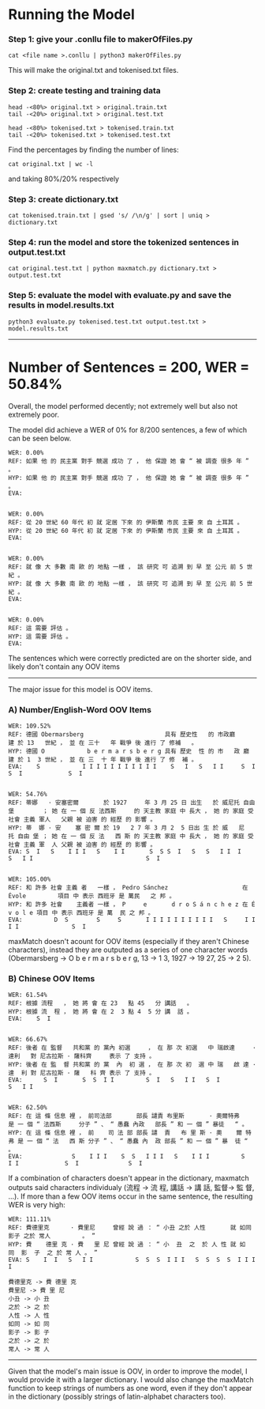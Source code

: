 # Running the Model


### Step 1: give your .conllu file to makerOfFiles.py
	
	cat <file name >.conllu | python3 makerOfFiles.py

This will make the original.txt and tokenised.txt files.



### Step 2: create testing and training data

	head -<80%> original.txt > original.train.txt
	tail -<20%> original.txt > original.test.txt

	head -<80%> tokenised.txt > tokenised.train.txt
	tail -<20%> tokenised.txt > tokenised.test.txt

Find the percentages by finding the number of lines:
	
	cat original.txt | wc -l

and taking 80%/20% respectively




### Step 3: create dictionary.txt

	cat tokenised.train.txt | gsed 's/ /\n/g' | sort | uniq > dictionary.txt



### Step 4: run the model and store the tokenized sentences in output.test.txt 

	cat original.test.txt | python maxmatch.py dictionary.txt > output.test.txt  



### Step 5: evaluate the model with evaluate.py and save the results in model.results.txt
	
	python3 evaluate.py tokenised.test.txt output.test.txt > model.results.txt
	
--------------------------------------------------------------------------------------------

# Number of Sentences = 200, WER = 50.84%


Overall, the model performed decently; not extremely well but also not extremely poor.  


The model did achieve a WER of 0% for 8/200 sentences, a few of which can be seen below.

	WER: 0.00%
	REF: 如果 他 的 民主黨 對手 競選 成功 了 ， 他 保證 她 會 “ 被 調查 很多 年 ” 。 
	HYP: 如果 他 的 民主黨 對手 競選 成功 了 ， 他 保證 她 會 “ 被 調查 很多 年 ” 。 
	EVA:


	WER: 0.00%
	REF: 從 20 世紀 60 年代 初 就 定居 下來 的 伊斯蘭 市民 主要 來 自 土耳其 。 	
	HYP: 從 20 世紀 60 年代 初 就 定居 下來 的 伊斯蘭 市民 主要 來 自 土耳其 。 
	EVA:   


	WER: 0.00%
	REF: 就 像 大 多數 南 歐 的 地點 一樣 ， 該 研究 可 追溯 到 早 至 公元 前 5 世紀 。 
	HYP: 就 像 大 多數 南 歐 的 地點 一樣 ， 該 研究 可 追溯 到 早 至 公元 前 5 世紀 。 
	EVA:  

	
	WER: 0.00%
	REF: 這 需要 評估 。 
	HYP: 這 需要 評估 。 
	EVA:

The sentences which were correctly predicted are on the shorter side, and likely don't contain any OOV items

------------------------------------------------------------------------------------------------------
 
The major issue for this model is OOV items.

### A) Number/English-Word OOV Items 
	
	WER: 109.52%
	REF: 德國 Obermarsberg                       具有 歷史性   的 市政廳     建 於 13   世紀 ， 並 在 三十   年 戰爭 後 進行 了 修補   。 
	HYP: 德國 O            b e r m a r s b e r g 具有 歷史  性 的 市   政 廳 建 於 1  3 世紀 ， 並 在 三  十 年 戰爭 後 進行 了 修  補 。 
	EVA:    S            I I I I I I I I I I I    S   I   S   I I     S  I          S  I             S  I   


	WER: 54.76%
	REF: 蒂娜   · 安塞密爾       於 1927     年 3 月 25 日 出生   於 威尼托 自由堡        ； 她 在 一 個 反 法西斯     的 天主教 家庭 中 長大 ， 她 的 家庭 受 社會 主義 軍人   父親 被 迫害 的 經歷 的 影響 。 
	HYP: 蒂  娜 · 安    塞 密 爾 於 19   2 7 年 3 月 2  5 日出 生 於 威   尼   托 自由 堡 ； 她 在 一 個 反 法   西 斯 的 天主教 家庭 中 長大 ， 她 的 家庭 受 社會 主義 軍  人 父親 被 迫害 的 經歷 的 影響 。 
	EVA: S  I   S    I I I   S    I I       S  S S  I   S   S   I I  I             S   I I                                S  I                     


	WER: 105.00%
	REF: 和 許多 社會 主義 者   一樣 ， Pedro Sánchez                     在 Évole         項目 中 表示 西班牙 是 萬民   之 邦 。 
	HYP: 和 許多 社會    主義者 一樣 ， P     e       d r o S á n c h e z 在 É     v o l e 項目 中 表示 西班牙 是 萬  民 之 邦 。 
	EVA:         D  S        S     S       I I I I I I I I I I   S     I I I I               S  I 


maxMatch doesn't acount for OOV items (especially if they aren't Chinese characters), instead they are outputed as a series of one character words (Obermarsberg -> O b e r m a r s b e r g, 13 -> 1 3, 1927 -> 19 27, 25 -> 2 5).


### B) Chinese OOV Items

	WER: 61.54%
	REF: 根據 流程   ， 她 將 會 在 23   點 45   分 講話   。 
	HYP: 根據 流  程 ， 她 將 會 在 2  3 點 4  5 分 講  話 。 
	EVA:    S  I

	
	WER: 66.67%
	REF: 後者 在 監督   共和黨 的 黨內 初選     ， 在 那 次 初選   中 瑞啟達     · 達利   對 尼古拉斯 · 薩科齊     表示 了 支持 。 
	HYP: 後者 在 監  督 共和黨 的 黨  內  初 選 ， 在 那 次 初  選 中 瑞   啟 達 · 達  利 對 尼古拉斯 · 薩   科 齊 表示 了 支持 。 
	EVA:      S  I       S  S  I I         S  I   S   I I   S  I          S   I I           

	
	WER: 62.50%
	REF: 在 這 條 信息 裡 ， 前司法部       部長 譴責 布里斯       · 奧爾特弗       是 一 個 “ 法西斯     分子 ” 、 “ 愚蠢 內政   部長 ” 和 一 個 ” 暴徒   “ 。 
	HYP: 在 這 條 信息 裡 ， 前    司 法 部 部長 譴  責   布 里 斯 · 奧    爾 特 弗 是 一 個 “ 法   西 斯 分子 ” 、 “ 愚蠢 內  政 部長 ” 和 一 個 ” 暴  徒 “ 。 
	EVA:              S    I I I    S  S   I I I   S    I I I         S   I I             S  I              S  I     

If a combination of characters doesn't appear in the dictionary, maxmatch outputs said characters individualy (流程 -> 流 程, 講話 -> 講 話, 監督-> 監 督, ...). If more than a few OOV items occur in the same sentence, the resulting WER is very high:

	WER: 111.11%
	REF: 費德里克      · 費里尼     曾經 說 過 ： “ 小丑 之於 人性       就 如同 影子 之於 常人         。 ” 
	HYP: 費    德里 克 · 費   里 尼 曾經 說 過 ： “ 小  丑  之  於 人 性 就 如  同  影  子  之 於 常 人 。 ” 
	EVA: S    I  I   S   I I            S  S  S  I I I   S  S  S  S  I I I I     

	費德里克 -> 費 德里 克
	費里尼 -> 費 里 尼
	小丑 -> 小 丑
	之於 -> 之 於
	人性 -> 人 性
	如同 -> 如 同
	影子 -> 影 子
	之於 -> 之 於
	常人 -> 常 人
 
-------------------------------------------------------------------------------------------

Given that the model's main issue is OOV, in order to improve the model, I would provide it with a larger dictionary. I would also change the maxMatch function to keep strings of numbers as one word, even if they don't appear in the dictionary (possibly strings of latin-alphabet characters too). 






